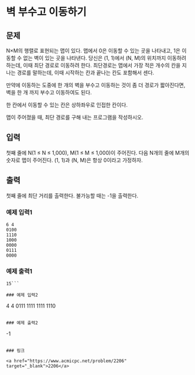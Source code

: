 # 벽 부수고 이동하기

## 문제

N×M의 행렬로 표현되는 맵이 있다. 맵에서 0은 이동할 수 있는 곳을 나타내고, 1은 이동할 수 없는 벽이 있는 곳을 나타낸다. 당신은 (1, 1)에서 (N, M)의 위치까지 이동하려 하는데, 이때 최단 경로로 이동하려 한다. 최단경로는 맵에서 가장 적은 개수의 칸을 지나는 경로를 말하는데, 이때 시작하는 칸과 끝나는 칸도 포함해서 센다.


만약에 이동하는 도중에 한 개의 벽을 부수고 이동하는 것이 좀 더 경로가 짧아진다면, 벽을 한 개 까지 부수고 이동하여도 된다.


한 칸에서 이동할 수 있는 칸은 상하좌우로 인접한 칸이다.


맵이 주어졌을 때, 최단 경로를 구해 내는 프로그램을 작성하시오.

## 입력

첫째 줄에 N(1 ≤ N ≤ 1,000), M(1 ≤ M ≤ 1,000)이 주어진다. 다음 N개의 줄에 M개의 숫자로 맵이 주어진다. (1, 1)과 (N, M)은 항상 0이라고 가정하자.

## 출력

첫째 줄에 최단 거리를 출력한다. 불가능할 때는 -1을 출력한다.

### 예제 입력1

```
6 4
0100
1110
1000
0000
0111
0000
```

### 예제 출력1

```
15```

### 예제 입력2

```
4 4
0111
1111
1111
1110
```

### 예제 출력2

```
-1
```

### 링크

<a href="https://www.acmicpc.net/problem/2206" target="_blank">2206</a>